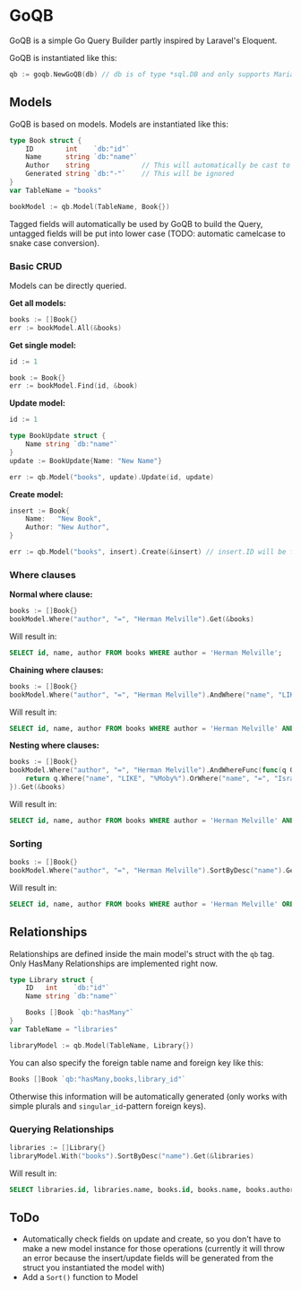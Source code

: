 # GoQB
GoQB is a simple Go Query Builder partly inspired by Laravel's Eloquent.

GoQB is instantiated like this:
```go
qb := goqb.NewGoQB(db) // db is of type *sql.DB and only supports MariaDB as of now
```

## Models
GoQB is based on models. Models are instantiated like this:
```go
type Book struct {
    ID        int    `db:"id"`
    Name      string `db:"name"`
    Author    string             // This will automatically be cast to be "author"
    Generated string `db:"-"`    // This will be ignored
}
var TableName = "books"

bookModel := qb.Model(TableName, Book{})
```
Tagged fields will automatically be used by GoQB to build the Query, untagged fields will be put into lower case (TODO: automatic camelcase to snake case conversion).

### Basic CRUD
Models can be directly queried.

**Get all models:**
```go
books := []Book{}
err := bookModel.All(&books)
```

**Get single model:**
```go
id := 1

book := Book{}
err := bookModel.Find(id, &book)
```

**Update model:**
```go
id := 1

type BookUpdate struct {
    Name string `db:"name"`
}
update := BookUpdate{Name: "New Name"}

err := qb.Model("books", update).Update(id, update)
```

**Create model:**
```go
insert := Book{
    Name:   "New Book",
    Author: "New Author",
}

err := qb.Model("books", insert).Create(&insert) // insert.ID will be filled with Auto-Increment data
```

### Where clauses
**Normal where clause:**
```go
books := []Book{}
bookModel.Where("author", "=", "Herman Melville").Get(&books)
```
Will result in:
```sql
SELECT id, name, author FROM books WHERE author = 'Herman Melville';
```

**Chaining where clauses:**
```go
books := []Book{}
bookModel.Where("author", "=", "Herman Melville").AndWhere("name", "LIKE", "%Moby%").Get(&books)
```
Will result in:
```sql
SELECT id, name, author FROM books WHERE author = 'Herman Melville' AND name LIKE '%Moby%';
```

**Nesting where clauses:**
```go
books := []Book{}
bookModel.Where("author", "=", "Herman Melville").AndWhereFunc(func(q Query) Query {
    return q.Where("name", "LIKE", "%Moby%").OrWhere("name", "=", "Israel Potter")
}).Get(&books)
```
Will result in:
```sql
SELECT id, name, author FROM books WHERE author = 'Herman Melville' AND (name LIKE '%Moby%' OR name = 'Israel Potter');
```

### Sorting
```go
books := []Book{}
bookModel.Where("author", "=", "Herman Melville").SortByDesc("name").Get(&books)
```
Will result in:
```sql
SELECT id, name, author FROM books WHERE author = 'Herman Melville' ORDER BY 'name' DESC;
```

## Relationships
Relationships are defined inside the main model's struct with the ```qb``` tag.
Only HasMany Relationships are implemented right now.

```go
type Library struct {
	ID   int    `db:"id"`
	Name string `db:"name"`

	Books []Book `qb:"hasMany"`
}
var TableName = "libraries"

libraryModel := qb.Model(TableName, Library{})
```

You can also specify the foreign table name and foreign key like this:
```go
Books []Book `qb:"hasMany,books,library_id"`
```
Otherwise this information will be automatically generated (only works with simple plurals and ```singular_id```-pattern foreign keys).

### Querying Relationships
```go
libraries := []Library{}
libraryModel.With("books").SortByDesc("name").Get(&libraries)
```
Will result in:
```sql
SELECT libraries.id, libraries.name, books.id, books.name, books.author FROM libraries JOIN books ON books.library_id = libraries.id;
```


## ToDo
* Automatically check fields on update and create, so you don't have to make a new model instance for those operations (currently it will throw an error because the insert/update fields will be generated from the struct you instantiated the model with)
* Add a ```Sort()``` function to Model